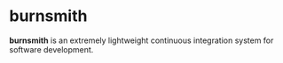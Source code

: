 # burnsmith

**burnsmith** is an extremely lightweight continuous integration system for software development.

